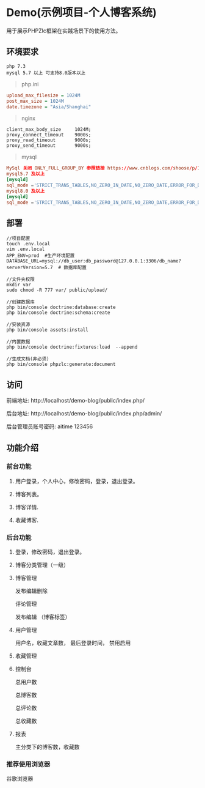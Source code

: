 # Demo(示例项目-个人博客系统)

用于展示PHPZlc框架在实践场景下的使用方法。

## 环境要求

    php 7.3
    mysql 5.7 以上 可支持8.0版本以上
    
> php.ini   

```ini
upload_max_filesize = 1024M
post_max_size = 1024M
date.timezone = "Asia/Shanghai"
```

> nginx

```apacheconfig
client_max_body_size     1024M;
proxy_connect_timeout    9000s;
proxy_read_timeout       9000s;
proxy_send_timeout       9000s;
```

> mysql

```mysql.cnf
MySql 关闭 ONLY_FULL_GROUP_BY 参照链接 https://www.cnblogs.com/shoose/p/13259186.html
mysql5.7 及以上
[mysqld]
sql_mode ='STRICT_TRANS_TABLES,NO_ZERO_IN_DATE,NO_ZERO_DATE,ERROR_FOR_DIVISION_BY_ZERO,NO_AUTO_CREATE_USER,NO_ENGINE_SUBSTITUTION'
mysql8.0 及以上
[mysqld]
sql_mode ='STRICT_TRANS_TABLES,NO_ZERO_IN_DATE,NO_ZERO_DATE,ERROR_FOR_DIVISION_BY_ZERO,NO_ENGINE_SUBSTITUTION'
```

## 部署

```shell script
//项目配置
touch .env.local
vim .env.local
APP_ENV=prod  #生产环境配置
DATABASE_URL=mysql://db_user:db_password@127.0.0.1:3306/db_name?serverVersion=5.7  # 数据库配置

//文件夹权限
mkdir var
sudo chmod -R 777 var/ public/upload/

//创建数据库
php bin/console doctrine:database:create
php bin/console doctrine:schema:create

//安装资源
php bin/console assets:install  

//内置数据
php bin/console doctrine:fixtures:load  --append

//生成文档(非必须)
php bin/console phpzlc:generate:document
```

## 访问

前端地址: http://localhost/demo-blog/public/index.php/

后台地址: http://localhost/demo-blog/public/index.php/admin/

后台管理员账号密码: aitime 123456

## 功能介绍

### 前台功能

1. 用户登录，个人中心，修改密码，登录，退出登录。

2. 博客列表。

3. 博客详情.

4. 收藏博客.


### 后台功能

1. 登录，修改密码，退出登录。

2. 博客分类管理（一级）

3. 博客管理 

     发布编辑删除 
      
     评论管理
     
     发布编辑 （博客标签）
     
     
4. 用户管理

     用户名，收藏文章数， 最后登录时间， 禁用启用
     
5. 收藏管理     
     
6. 控制台

    总用户数
    
    总博客数
    
    总评论数
    
    总收藏数
    
8. 报表

    主分类下的博客数，收藏数
    
     
###  推荐使用浏览器

   谷歌浏览器

